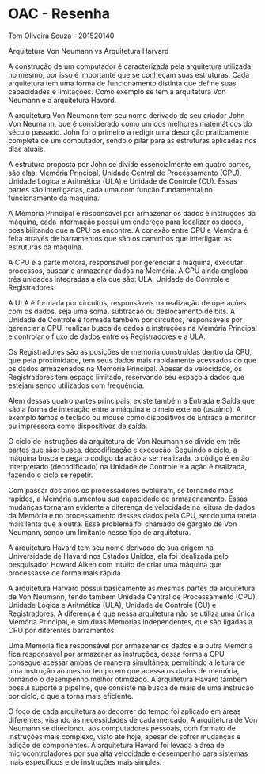 # OAC - Resenha

Tom Oliveira Souza - 201520140

Arquitetura Von Neumann vs Arquitetura Harvard

  A construção de um computador é caracterizada pela arquitetura utilizada no mesmo, por isso é importante que se conheçam suas estruturas. Cada arquitetura tem uma forma de funcionamento distinta que define suas capacidades e limitações. Como exemplo se tem a arquitetura Von Neumann e a arquitetura Havard.

  A arquitetura Von Neumann tem seu nome derivado de seu criador John Von Neumann, que é considerado como um dos melhores matemáticos do século passado. John foi o primeiro a redigir uma descrição praticamente completa de um computador, sendo o pilar para as estruturas aplicadas nos dias atuais.

  A estrutura proposta por John se divide essencialmente em quatro partes, são elas: Memória Principal, Unidade Central de Processamento (CPU), Unidade Lógica e Aritmética (ULA) e Unidade de Controle (CU). Essas partes são interligadas, cada uma com função fundamental no funcionamento da maquina.

  A Memória Principal é responsável por armazenar os dados e instruções da máquina, cada informação possui um endereço para localizar os dados, possibilitando que a CPU os encontre. A conexão entre CPU e Memória é feita através de barramentos que são os caminhos que interligam as estruturas da máquina. 

  A CPU é a parte motora, responsável por gerenciar a máquina, executar processos, buscar e armazenar dados na Memória. A CPU ainda engloba três unidades integradas a ela que são: ULA, Unidade de Controle e Registradores.

  A ULA é formada por circuitos, responsáveis na realização de operações com os dados, seja uma soma, subtração ou deslocamento de bits. A Unidade de Controle é formada também por circuitos, responsáveis por gerenciar a CPU, realizar busca de dados e instruções na Memória Principal e controlar o fluxo de dados entre os Registradores e a ULA.

  Os Registradores são as posições de memória construídas dentro da CPU, que pela proximidade, tem seus dados mais rapidamente acessados do que os dados armazenados na Memória Principal. Apesar da velocidade, os Registradores tem espaço limitado, reservando seu espaço a dados que estejam sendo utilizados com frequência.

  Além dessas quatro partes principais, existe também a Entrada e Saída que são a forma de interação entre a máquina e o meio externo (usuário). A exemplo temos o teclado ou mouse como dispositivos de Entrada e monitor ou impressora como dispositivos de saída.

  O ciclo de instruções da arquitetura de Von Neumann se divide em três partes que são: busca, decodificação e execução. Seguindo o ciclo, a máquina busca e pega o código da ação a ser realizada, o código é então interpretado (decodificado) na Unidade de Controle e a ação é realizada, fazendo o ciclo se repetir.

  Com passar dos anos os processadores evoluíram, se tornando mais rápidos, a Memória aumentou sua capacidade de armazenamento. Essas mudanças tornaram evidente a diferença de velocidade na leitura de dados da Memória e no processamento desses dados pela CPU, sendo uma tarefa mais lenta que a outra. Esse problema foi chamado de gargalo de Von Neumann, sendo um limitante nesse tipo de arquitetura.

  A arquitetura Havard tem seu nome derivado de sua origem na Universidade de Havard nos Estados Unidos, ela foi idealizada pelo pesquisador Howard Aiken com intuito de criar uma máquina que processasse de forma mais rápida.

  A arquitetura Harvard possui basicamente as mesmas partes da arquitetura de Von Neumann, tendo também Unidade Central de Processamento (CPU), Unidade Lógica e Aritmética (ULA), Unidade de Controle (CU) e Registradores. A diferença é que nessa arquitetura não se utiliza uma única Memória Principal, e sim duas Memórias independentes, que são ligadas a CPU por diferentes barramentos.

  Uma Memória fica responsável por armazenar os dados e a outra Memória fica responsável por armazenar as instruções, dessa forma a CPU consegue acessar ambas de maneira simultânea, permitindo a leitura de uma instrução ao mesmo tempo em que acessa os dados de memória, tornando o desempenho melhor otimizado. A arquitetura Havard também possui suporte a pipeline, que consiste na busca de mais de uma instrução por ciclo, o que a torna mais eficiente.
	
  O foco de cada arquitetura ao decorrer do tempo foi aplicado em áreas diferentes, visando às necessidades de cada mercado. A arquitetura de Von Neumann se direcionou aos computadores pessoais, com formato de instruções mais complexo, visto até hoje, apesar de sofrer mudanças e adição de componentes. A arquitetura Havard foi levada a área de microcontroladores por sua alta velocidade e desempenho para sistemas mais específicos e de instruções mais simples.
